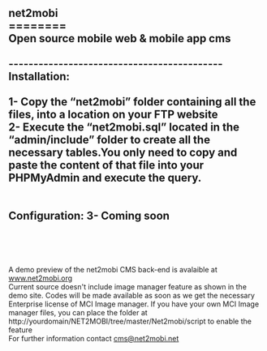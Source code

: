 net2mobi
<br>========
<br>
Open source mobile web &amp; mobile app cms
<br>
<br>-------------------------------------------
<br>Installation:
<br>
<br>1- Copy the “net2mobi” folder containing all the files, into a location on your FTP website
<br>2- Execute the “net2mobi.sql” located in the “admin/include” folder to create all the necessary tables.You only need to copy and paste the content of that file into your PHPMyAdmin and
execute the query.<br>
<br>
<br>Configuration:
3- Coming soon
<br>
<br>
<br>
-------------------------------------------
<br>A demo preview of the net2mobi CMS back-end is avalaible at www.net2mobi.org
<br>Current source doesn't include image manager feature as shown in the demo site. Codes will be made available as soon as
we get the necessary Enterprise license of MCI Image manager. If you have your own MCI Image manager files, you can place the folder at http://yourdomain/NET2MOBI/tree/master/Net2mobi/script to enable the feature
<br>For further information contact cms@net2mobi.net

